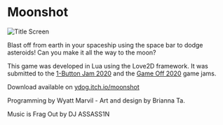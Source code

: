 # Moonshot

![Title Screen](https://img.itch.zone/aW1hZ2UvODM3MTUzLzQ2OTI2NTYucG5n/original/Jf0zbU.png)

Blast off from earth in your spaceship using the space bar to dodge asteroids! Can you make it all the way to the moon?

This game was developed in Lua using the Love2D framework. It was submitted to the [1-Button Jam 2020](https://itch.io/jam/1-button-jam-2020 "1-Button Jam 2020") and the [Game Off 2020](https://itch.io/jam/game-off-2020 "Game Off 2020") game jams.

Download available on [ydog.itch.io/moonshot](https://ydog.itch.io/moonshot "Moonshot store page")

Programming by Wyatt Marvil - Art and design by Brianna Ta.

Music is Frag Out by DJ ASSASS1N
